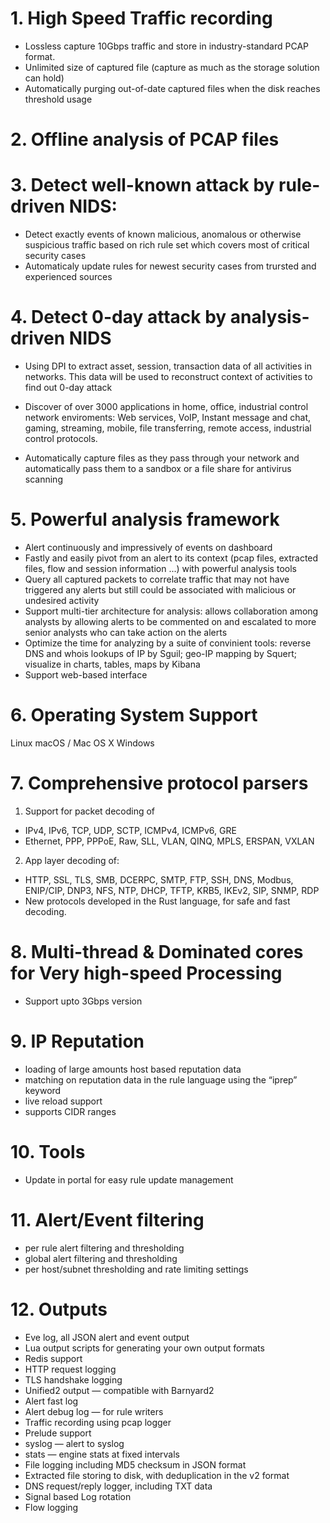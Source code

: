 


# 1. High Speed Traffic recording
- Lossless capture 10Gbps traffic and store in industry-standard PCAP format.
- Unlimited size of captured file (capture as much as the storage solution can hold)
- Automatically purging out-of-date captured files when the disk reaches threshold usage

# 2. Offline analysis of PCAP files

# 3. Detect well-known attack by rule-driven NIDS:
- Detect exactly events of known malicious, anomalous or otherwise suspicious traffic based on rich rule set which covers most of critical security cases
- Automaticaly update rules for newest security cases from trursted and experienced sources

# 4. Detect 0-day attack by analysis-driven NIDS 
- Using DPI to extract asset, session, transaction data of all activities in networks. This data will be used to reconstruct context of activities to find out 0-day attack

- Discover of over 3000 applications in home, office, industrial control network enviroments: Web services, VoIP, Instant message and chat, gaming, streaming, mobile, file transferring, remote access, industrial control protocols. 

- Automatically capture files as they pass through your network and automatically pass them to a sandbox or a file share for antivirus scanning

# 5. Powerful analysis framework
- Alert continuously and impressively of events on dashboard 
- Fastly and easily pivot from an alert to its context (pcap files, extracted files, flow and session information ...) with powerful analysis tools
- Query all captured packets to correlate traffic that may not have triggered any alerts but still could be associated with malicious or undesired activity 
- Support multi-tier architecture for analysis: allows collaboration among analysts by allowing alerts to be commented on and escalated to more senior analysts who can take action on the alerts
- Optimize the time for analyzing by a suite of convinient tools: reverse DNS and whois lookups of IP by Sguil; geo-IP mapping by Squert; visualize in charts, tables, maps by Kibana
- Support web-based interface

# 6. Operating System Support
Linux
macOS / Mac OS X
Windows

# 7. Comprehensive protocol parsers
1. Support for packet decoding of
- IPv4, IPv6, TCP, UDP, SCTP, ICMPv4, ICMPv6, GRE
- Ethernet, PPP, PPPoE, Raw, SLL, VLAN, QINQ, MPLS, ERSPAN, VXLAN
2. App layer decoding of:
- HTTP, SSL, TLS, SMB, DCERPC, SMTP, FTP, SSH, DNS, Modbus, ENIP/CIP, DNP3, NFS, NTP, DHCP, TFTP, KRB5, IKEv2, SIP, SNMP, RDP
- New protocols developed in the Rust language, for safe and fast decoding.

# 8. Multi-thread & Dominated cores for Very high-speed Processing
- Support upto 3Gbps version

# 9. IP Reputation
- loading of large amounts host based reputation data
- matching on reputation data in the rule language using the “iprep” keyword
- live reload support
- supports CIDR ranges

# 10. Tools
- Update in portal for easy rule update management

# 11. Alert/Event filtering
- per rule alert filtering and thresholding
- global alert filtering and thresholding
- per host/subnet thresholding and rate limiting settings

# 12. Outputs
- Eve log, all JSON alert and event output
- Lua output scripts for generating your own output formats
- Redis support
- HTTP request logging
- TLS handshake logging
- Unified2 output — compatible with Barnyard2
- Alert fast log
- Alert debug log — for rule writers
- Traffic recording using pcap logger
- Prelude support
- syslog — alert to syslog
- stats — engine stats at fixed intervals
- File logging including MD5 checksum in JSON format
- Extracted file storing to disk, with deduplication in the v2 format
- DNS request/reply logger, including TXT data
- Signal based Log rotation
- Flow logging

